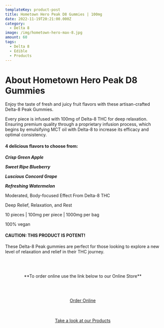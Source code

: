 ```yaml
---
templateKey: product-post
title: Hometown Hero Peak D8 Gummies | 100mg
date: 2022-11-19T20:21:00.000Z
category:
  - Delta 8
image: /img/hometown-hero-max-8.jpg
amount: 60
tags:
  - Delta 8
  - Edible
  - Products
---
```

# **About Hometown Hero Peak D8 Gummies**

Enjoy the taste of fresh and juicy fruit flavors with these artisan-crafted Delta-8 Peak Gummies.

Every piece is infused with 100mg of Delta-8 THC for deep relaxation. Ensuring premium quality through a proprietary infusion process, which begins by emulsifying MCT oil with Delta-8 to increase its efficacy and optimal consistency.

#### **4 delicious flavors to choose from:**

***Crisp Green Apple***

***Sweet Ripe Blueberry***

***Luscious Concord Grape***

***Refreshing Watermelon***

Moderated, Body-focused Effect From Delta-8 THC

Deep Relief, Relaxation, and Rest

10 pieces | 100mg per piece | 1000mg per bag

100% vegan

#### **CAUTION: THIS PRODUCT IS POTENT!**

These Delta-8 Peak gummies are perfect for those looking to explore a new level of relaxation and relief in their THC journey.

<br><br>

<Center>

\*\*To order online use the link below to our Online Store\*\*

<br><br>

<Center><a class="link-view-more-products" target="_blank" href="https://capitalcbd.shop/product/1836-fighters-full-potential-4oz-kratom/">Order Online</a></

<br><br><br>

<Center><a class="link-view-more-products" target="_blank" href="https://capitalamericanshaman.com/products">Take a look at our Products</a></Center>

<br><br>